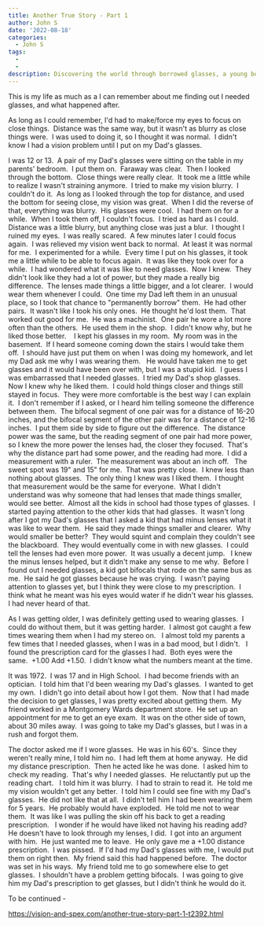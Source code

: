 ```yaml
---
title: Another True Story - Part 1
author: John S
date: '2022-08-18'
categories:
  - John S
tags:
  - 
  - 
description: Discovering the world through borrowed glasses, a young boy embarks on a journey to understand his vision problems.
---
```

This is my life as much as a I can remember about me finding out I needed glasses, and what happened after.

As long as I could remember, I'd had to make/force my eyes to focus on close things.  Distance was the same way, but it wasn't as blurry as close things were.  I was used to doing it, so I thought it was normal.  I didn't know I had a vision problem until I put on my Dad's glasses. 

I was 12 or 13.  A pair of my Dad's glasses were sitting on the table in my parents' bedroom.  I put them on.  Faraway was clear.  Then I looked through the bottom.  Close things were really clear.  It took me a little while to realize I wasn't straining anymore.  I tried to make my vision blurry.  I couldn't do it.  As long as I looked through the top for distance, and used the bottom for seeing close, my vision was great.  When I did the reverse of that, everything was blurry.  His glasses were cool.  I had them on for a while.  When I took them off, I couldn't focus.  I tried as hard as I could.  Distance was a little blurry, but anything close was just a blur.  I thought I ruined my eyes.  I was really scared.  A few minutes later I could focus again.  I was relieved my vision went back to normal.  At least it was normal for me.  I experimented for a while.  Every time I put on his glasses, it took me a little while to be able to focus again.  It was like they took over for a while.  I had wondered what it was like to need glasses.  Now I knew.  They didn't look like they had a lot of power, but they made a really big difference.  The lenses made things a little bigger, and a lot clearer.  I would wear them whenever I could.  One time my Dad left them in an unusual place, so I took that chance to "permanently borrow" them.  He had other pairs.  It wasn't like I took his only ones.  He thought he'd lost them.  That worked out good for me.  He was a machinist.  One pair he wore a lot more often than the others.  He used them in the shop.  I didn't know why, but he liked those better.
   
I kept his glasses in my room.  My room was in the basement.  If I heard someone coming down the stairs I would take them off.  I should have just put them on when I was doing my homework, and let my Dad ask me why I was wearing them.   He would have taken me to get glasses and it would have been over with, but I was a stupid kid.  I guess I was embarrassed that I needed glasses.  I tried my Dad's shop glasses.  Now I knew why he liked them.  I could hold things closer and things still stayed in focus.  They were more comfortable is the best way I can explain it.  I don't remember if I asked, or I heard him telling someone the difference between them.  The bifocal segment of one pair was for a distance of 16-20 inches, and the bifocal segment of the other pair was for a distance of 12-16 inches.  I put them side by side to figure out the difference.  The distance power was the same, but the reading segment of one pair had more power, so I knew the more power the lenses had, the closer they focused.  That's why the distance part had some power, and the reading had more.  I did a measurement with a ruler.  The measurement was about an inch off.   The sweet spot was 19" and 15" for me.  That was pretty close.  I knew less than nothing about glasses.  The only thing I knew was I liked them.  I thought that measurement would be the same for everyone.  What I didn't understand was why someone that had lenses that made things smaller, would see better.  Almost all the kids in school had those types of glasses.  I started paying attention to the other kids that had glasses.  It wasn't long after I got my Dad's glasses that I asked a kid that had minus lenses what it was like to wear them.  He said they made things smaller and clearer.  Why would smaller be better?  They would squint and complain they couldn't see the blackboard.  They would eventually come in with new glasses.  I could tell the lenses had even more power.  It was usually a decent jump.   I knew the minus lenses helped, but it didn't make any sense to me why.  Before I found out I needed glasses, a kid got bifocals that rode on the same bus as me.  He said he got glasses because he was crying.  I wasn't paying attention to glasses yet, but I think they were close to my prescription.  I think what he meant was his eyes would water if he didn't wear his glasses.  I had never heard of that.

As I was getting older, I was definitely getting used to wearing glasses.  I could do without them, but it was getting harder.  I almost got caught a few times wearing them when I had my stereo on.   I almost told my parents a few times that I needed glasses, when I was in a bad mood, but I didn't.   I found the prescription card for the glasses I had.  Both eyes were the same.  +1.00 Add +1.50.  I didn't know what the numbers meant at the time.

It was 1972.  I was 17 and in High School.  I had become friends with an optician.  I told him that I'd been wearing my Dad's glasses.  I wanted to get my own.  I didn't go into detail about how I got them.  Now that I had made the decision to get glasses, I was pretty excited about getting them.  My friend worked in a Montgomery Wards department store.  He set up an appointment for me to get an eye exam.  It was on the other side of town, about 30 miles away.  I was going to take my Dad's glasses, but I was in a rush and forgot them.

The doctor asked me if I wore glasses.  He was in his 60's.  Since they weren't really mine, I told him no.  I had left them at home anyway.  He did my distance prescription.  Then he acted like he was done.  I asked him to check my reading.  That's why I needed glasses.  He reluctantly put up the reading chart.   I told him it was blurry.  I had to strain to read it.  He told me my vision wouldn't get any better.  I told him I could see fine with my Dad's glasses.  He did not like that at all.  I didn't tell him I had been wearing them for 5 years.  He probably would have exploded.  He told me not to wear them.  It was like I was pulling the skin off his back to get a reading prescription.   I wonder if he would have liked not having his reading add?  He doesn't have to look through my lenses, I did.  I got into an argument with him.  He just wanted me to leave.  He only gave me a +1.00 distance prescription.  I was pissed.  If I'd had my Dad's glasses with me, I would put them on right then.  My friend said this had happened before.  The doctor was set in his ways.  My friend told me to go somewhere else to get glasses.  I shouldn't have a problem getting bifocals.  I was going to give him my Dad's prescription to get glasses, but I didn't think he would do it.

To be continued -

https://vision-and-spex.com/another-true-story-part-1-t2392.html